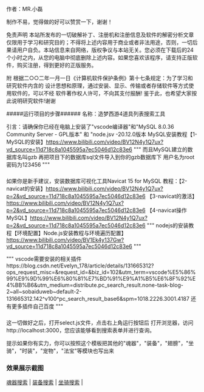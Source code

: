 作者：MR.小磊


制作不易，觉得做的好可以赞赏一下，谢谢！


免责声明
本站所发布的一切破解补丁、注册机和注册信息及软件的解密分析文章仅限用于学习和研究目的；不得将上述内容用于商业或者非法用途，否则，一切后果请用户自负。本站信息来自网络，版权争议与本站无关。您必须在下载后的24个小时之内，从您的电脑中彻底删除上述内容。如果您喜欢该程序，请支持正版软件，购买注册，得到更好的正版服务。

附
 根据二○○二年一月一日《计算机软件保护条例》第十七条规定：为了学习和研究软件内含的 设计思想和原理，通过安装、显示、传输或者存储软件等方式使用软件的，可以不经 软件著作权人许可，不向其支付报酬!
鉴于此，也希望大家按此说明研究软件!谢谢

#####运行项目的步骤######
名称：造梦西游4道具列表搜索工具

引言：请确保你已经在电脑上安装了"vscode编译器"和"MySQL 8.0.36  Community Server - GPL版本"
和 "node.jsv -20.12.0版本
MySQL安装教程【1-MySQL的安装】https://www.bilibili.com/video/BV12N4y1Q7ux?vd_source=11d718c8a1045595a7ec5046d12c83e6
"""
而且MySQL建立的数据库名叫gzb
再把项目下的数据库sql文件导入到你的gzb数据库下
用户名为root
密码为123456
"""
###
如果你是新手建议，安装数据库可视化工具Navicat 15 for MySQL
教程：【2-navicat的安装】https://www.bilibili.com/video/BV12N4y1Q7ux?p=2&vd_source=11d718c8a1045595a7ec5046d12c83e6
【3-navicat的激活】https://www.bilibili.com/video/BV12N4y1Q7ux?p=2&vd_source=11d718c8a1045595a7ec5046d12c83e6
【4-navicat操作MySQL】https://www.bilibili.com/video/BV12N4y1Q7ux?p=2&vd_source=11d718c8a1045595a7ec5046d12c83e6
"""
nodejs的安装教程【环境配置】Node.js安装教程与环境遍历配置】https://www.bilibili.com/video/BV1Ek4y137Gw?vd_source=11d718c8a1045595a7ec5046d12c83e6
"""

"""
vscode需要安装的相关插件https://blog.csdn.net/Evelyn_178/article/details/131665312?ops_request_misc=&request_id=&biz_id=102&utm_term=vscode%E5%86%99%E9%9D%99%E6%80%81%E7%BD%91%E9%A1%B5%E6%8F%92%E4%BB%B6&utm_medium=distribute.pc_search_result.none-task-blog-2~all~sobaiduweb~default-2-131665312.142^v100^pc_search_result_base6&spm=1018.2226.3001.4187
还有更多插件自己百度
"""
###

这一切做好之后，打开select.js文件，点击右上角运行按钮后
打开浏览器，访问 http://localhost:3000，您应该能够看到搜索表单并进行查询。


提示如果你有实力，你可以按照这个模板把其他的"魂器"，"装备"，"翅膀"，"坐骑"，"时装"，"宠物"，"法宝"等模块也写出来
### 效果展示截图
[魂器搜索](/img/111.png) |
[装备搜索](/img/222.png) |
[坐骑搜索](/img/333.png) |